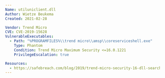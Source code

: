 ```yaml
---
Name: utiluniclient.dll
Author: Wietze Beukema
Created: 2021-02-28

Vendor: Trend Micro
CVE: CVE-2019-15628
VulnerableExecutables:
  - Path: "%PROGRAMFILES%\\trend micro\\amsp\\coreserviceshell.exe"
    Type: Phantom
    Condition: Trend Micro Maximum Security <=16.0.1221
    PrivilegeEscalation: true

Resources:
  - https://safebreach.com/blog/2019/trend-micro-security-16-dll-search-order-hijacking-and-potential-abuses/
---
```


